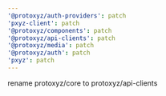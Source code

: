 ```yaml
---
'@protoxyz/auth-providers': patch
'pxyz-client': patch
'@protoxyz/components': patch
'@protoxyz/api-clients': patch
'@protoxyz/media': patch
'@protoxyz/auth': patch
'pxyz': patch
---
```


rename protoxyz/core to protoxyz/api-clients

